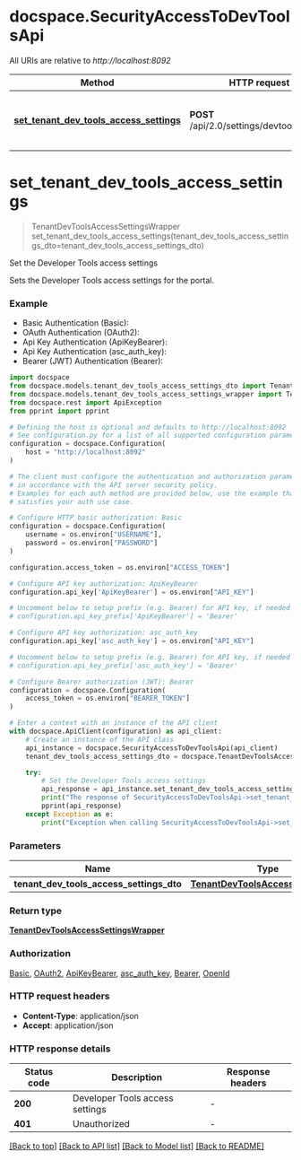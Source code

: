 # docspace.SecurityAccessToDevToolsApi

All URIs are relative to *http://localhost:8092*

Method | HTTP request | Description
------------- | ------------- | -------------
[**set_tenant_dev_tools_access_settings**](SecurityAccessToDevToolsApi.md#set_tenant_dev_tools_access_settings) | **POST** /api/2.0/settings/devtoolsaccess | Set the Developer Tools access settings


# **set_tenant_dev_tools_access_settings**
> TenantDevToolsAccessSettingsWrapper set_tenant_dev_tools_access_settings(tenant_dev_tools_access_settings_dto=tenant_dev_tools_access_settings_dto)

Set the Developer Tools access settings

Sets the Developer Tools access settings for the portal.

### Example

* Basic Authentication (Basic):
* OAuth Authentication (OAuth2):
* Api Key Authentication (ApiKeyBearer):
* Api Key Authentication (asc_auth_key):
* Bearer (JWT) Authentication (Bearer):

```python
import docspace
from docspace.models.tenant_dev_tools_access_settings_dto import TenantDevToolsAccessSettingsDto
from docspace.models.tenant_dev_tools_access_settings_wrapper import TenantDevToolsAccessSettingsWrapper
from docspace.rest import ApiException
from pprint import pprint

# Defining the host is optional and defaults to http://localhost:8092
# See configuration.py for a list of all supported configuration parameters.
configuration = docspace.Configuration(
    host = "http://localhost:8092"
)

# The client must configure the authentication and authorization parameters
# in accordance with the API server security policy.
# Examples for each auth method are provided below, use the example that
# satisfies your auth use case.

# Configure HTTP basic authorization: Basic
configuration = docspace.Configuration(
    username = os.environ["USERNAME"],
    password = os.environ["PASSWORD"]
)

configuration.access_token = os.environ["ACCESS_TOKEN"]

# Configure API key authorization: ApiKeyBearer
configuration.api_key['ApiKeyBearer'] = os.environ["API_KEY"]

# Uncomment below to setup prefix (e.g. Bearer) for API key, if needed
# configuration.api_key_prefix['ApiKeyBearer'] = 'Bearer'

# Configure API key authorization: asc_auth_key
configuration.api_key['asc_auth_key'] = os.environ["API_KEY"]

# Uncomment below to setup prefix (e.g. Bearer) for API key, if needed
# configuration.api_key_prefix['asc_auth_key'] = 'Bearer'

# Configure Bearer authorization (JWT): Bearer
configuration = docspace.Configuration(
    access_token = os.environ["BEARER_TOKEN"]
)

# Enter a context with an instance of the API client
with docspace.ApiClient(configuration) as api_client:
    # Create an instance of the API class
    api_instance = docspace.SecurityAccessToDevToolsApi(api_client)
    tenant_dev_tools_access_settings_dto = docspace.TenantDevToolsAccessSettingsDto() # TenantDevToolsAccessSettingsDto |  (optional)

    try:
        # Set the Developer Tools access settings
        api_response = api_instance.set_tenant_dev_tools_access_settings(tenant_dev_tools_access_settings_dto=tenant_dev_tools_access_settings_dto)
        print("The response of SecurityAccessToDevToolsApi->set_tenant_dev_tools_access_settings:\n")
        pprint(api_response)
    except Exception as e:
        print("Exception when calling SecurityAccessToDevToolsApi->set_tenant_dev_tools_access_settings: %s\n" % e)
```



### Parameters


Name | Type | Description  | Notes
------------- | ------------- | ------------- | -------------
 **tenant_dev_tools_access_settings_dto** | [**TenantDevToolsAccessSettingsDto**](TenantDevToolsAccessSettingsDto.md)|  | [optional] 

### Return type

[**TenantDevToolsAccessSettingsWrapper**](TenantDevToolsAccessSettingsWrapper.md)

### Authorization

[Basic](../README.md#Basic), [OAuth2](../README.md#OAuth2), [ApiKeyBearer](../README.md#ApiKeyBearer), [asc_auth_key](../README.md#asc_auth_key), [Bearer](../README.md#Bearer), [OpenId](../README.md#OpenId)

### HTTP request headers

 - **Content-Type**: application/json
 - **Accept**: application/json

### HTTP response details

| Status code | Description | Response headers |
|-------------|-------------|------------------|
**200** | Developer Tools access settings |  -  |
**401** | Unauthorized |  -  |

[[Back to top]](#) [[Back to API list]](../README.md#documentation-for-api-endpoints) [[Back to Model list]](../README.md#documentation-for-models) [[Back to README]](../README.md)

